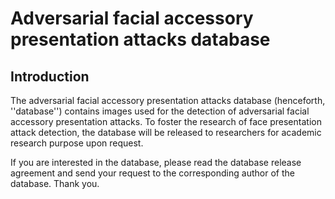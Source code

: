 # Adversarial facial accessory presentation attacks database

## Introduction

The adversarial facial accessory presentation attacks database (henceforth, ''database'') contains images used for the detection of adversarial facial accessory presentation attacks. To foster the research of face presentation attack detection, the database will be released to researchers for academic research purpose upon request.

If you are interested in the database, please read the database release agreement and send your request to the corresponding author of the database. Thank you.
